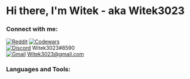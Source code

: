 # Hi there, I'm Witek - aka Witek3023

### Connect with me:
[![Reddit](https://img.shields.io/badge/Reddit-%23FF4500.svg?style=for-the-badge&logo=Reddit&logoColor=white)](https://www.reddit.com/user/Witek3023)
[![Codewars](https://img.shields.io/badge/Codewars-B1361E?style=for-the-badge&logo=codewars&logoColor=grey)](https://www.codewars.com/users/Witek3023)</br>
[![Discord](https://img.shields.io/badge/Discord-%235865F2.svg?style=for-the-badge&logo=discord&logoColor=white)](https://discord.com) Witek3023#8590</br>
[![Gmail](https://img.shields.io/badge/Gmail-D14836?style=for-the-badge&logo=gmail&logoColor=white)](https://mail.google.com) Witek3023@gmail.com
### Languages and Tools:
